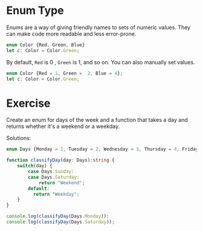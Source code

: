 # Enum Type
Enums are a way of giving friendly names to sets of numeric values. They can make code more readable and less error-prone.

```ts
enum Color {Red, Green, Blue}
let c: Color = Color.Green;

```

By default, ` Red ` is 0 , ` Green ` is 1, and so on. You can also manually set values.

```ts
enum Color {Red = 1, Green =  2, Blue = 4};
let c: Color = Color.Green;

```

# Exercise

Create an enum for days of the week and a function that takes a day and returns whether it's a weekend or a weekday.

Solutions:

```ts
enum Days {Monday = 1, Tuesday = 2, Wednesday = 3, Thursday = 4, Friday = 5, Saturday = 6, Sunday = 7}

function classifyDay(day: Days):string {
    switch(day) {
        case Days.Sunday: 
        case Days.Saturday:
            return "Weekend";
        default: 
          return "Weekday";
    }
}

console.log(classifyDay(Days.Monday));
console.log(classifyDay(Days.Saturday));

```

